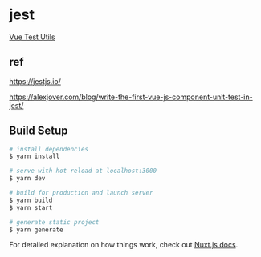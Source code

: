 # jest

[Vue Test Utils](https://vue-test-utils.vuejs.org/)

## ref

https://jestjs.io/

https://alexjover.com/blog/write-the-first-vue-js-component-unit-test-in-jest/

## Build Setup

``` bash
# install dependencies
$ yarn install

# serve with hot reload at localhost:3000
$ yarn dev

# build for production and launch server
$ yarn build
$ yarn start

# generate static project
$ yarn generate
```

For detailed explanation on how things work, check out [Nuxt.js docs](https://nuxtjs.org).

